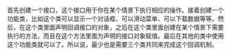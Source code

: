 首先创建一个接口，这个接口用于你在某个情景下执行相应的操作。接着创建一个功能类，比如这个类可以显示一个对话框、可以滑动菜单、可以下载数据等等。然后，在这个类里面声明回调接口的对象，之后在这个类里面创建在某个情景下需要执行的方法，而且在这个方法里面为声明的接口对象赋值。最后在其他的类中使用这个功能类就可以了。所以说，最少也是需要三个类共同来完成这个回调机制。